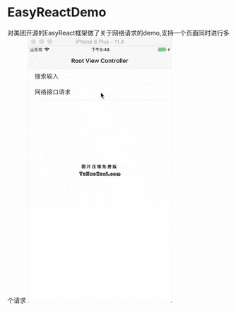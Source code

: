 # EasyReactDemo
对美团开源的EasyReact框架做了关于网络请求的demo,支持一个页面同时进行多个请求
![image](https://github.com/cheniOS/EasyReactDemo/blob/master/yulan.gif)   
